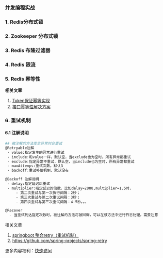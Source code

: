 ### 并发编程实战



### 1. Redis分布式锁

### 2. Zookeeper 分布式锁

### 3. Redis 布隆过滤器

### 4. Redis 限流

### 5. Redis 幂等性

**相关文章**

1. [Token保证幂等实现](https://www.oschina.net/question/3089641_2320565?sort=default) 
2. [接口幂等性解决方案](https://github.com/GitHubWxw/wxw-document/tree/master/%E9%A1%B9%E7%9B%AE%E5%AE%9E%E8%B7%B5/%E6%9C%8D%E5%8A%A1%E6%B2%BB%E7%90%86/%E5%B9%82%E7%AD%89%E6%80%A7) 



### 6. 重试机制

#### 6.1 注解说明

```bash
## 被注解的方法发生异常时会重试
@Retryable注解
 - value:指定发生的异常进行重试
 - include:和value一样，默认空，当exclude也为空时，所有异常都重试
 - exclude:指定异常不重试，默认空，当include也为空时，所有异常都重试
 - maxAttemps:重试次数，默认3
 - backoff:重试补偿机制，默认没有

@Backoff 注解说明
 - delay:指定延迟后重试
 - multiplier:指定延迟的倍数，比如delay=2000,multiplier=1.5时，
     - 第二次重试与第一次执行间隔：2秒；
     - 第三次重试与第二次重试间隔：3秒；
     - 第四次重试与第三次重试间隔：4.5秒。。。

@Recover
  - 当重试到达指定次数时，被注解的方法将被回调，可以在该方法中进行日志处理。需要注意的是发生的异常和入参类型一致时才会回调

```



相关文章

1. [springboot 整合retry（重试机制）](https://www.jianshu.com/p/314059943f1c) 
2. https://github.com/spring-projects/spring-retry 



更多内容福利：[快速访问](https://wwxw.gitee.io/wxw-document) 
